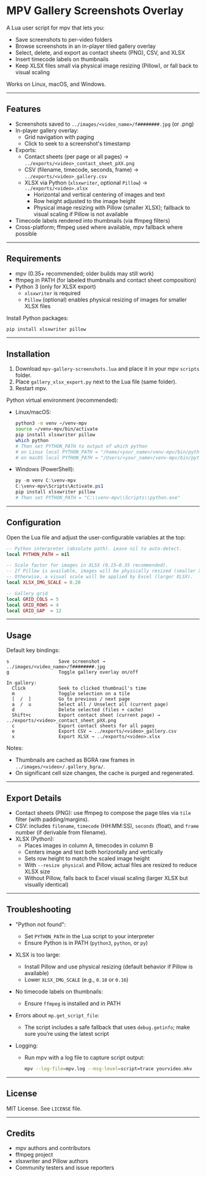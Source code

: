 # MPV Gallery Screenshots Overlay

A Lua user script for mpv that lets you:
- Save screenshots to per-video folders
- Browse screenshots in an in-player tiled gallery overlay
- Select, delete, and export as contact sheets (PNG), CSV, and XLSX
- Insert timecode labels on thumbnails
- Keep XLSX files small via physical image resizing (Pillow), or fall back to visual scaling

Works on Linux, macOS, and Windows.

---

## Features

- Screenshots saved to `../images/<video_name>/f########.jpg` (or .png)
- In-player gallery overlay:
  - Grid navigation with paging
  - Click to seek to a screenshot's timestamp
- Exports:
  - Contact sheets (per page or all pages) → `../exports/<video>_contact_sheet_pXX.png`
  - CSV (filename, timecode, seconds, frame) → `../exports/<video>_gallery.csv`
  - XLSX via Python (`xlsxwriter`, optional `Pillow`) → `../exports/<video>.xlsx`
    - Horizontal and vertical centering of images and text
    - Row height adjusted to the image height
    - Physical image resizing with Pillow (smaller XLSX); fallback to visual scaling if Pillow is not available
- Timecode labels rendered into thumbnails (via ffmpeg filters)
- Cross-platform; ffmpeg used where available, mpv fallback where possible

---

## Requirements

- mpv (0.35+ recommended; older builds may still work)
- ffmpeg in PATH (for labeled thumbnails and contact sheet composition)
- Python 3 (only for XLSX export)
  - `xlsxwriter` is required
  - `Pillow` (optional) enables physical resizing of images for smaller XLSX files

Install Python packages:
```bash
pip install xlsxwriter pillow
```

---

## Installation

1. Download `mpv-gallery-screenshots.lua` and place it in your mpv `scripts` folder.
2. Place `gallery_xlsx_export.py` next to the Lua file (same folder).
3. Restart mpv.

Python virtual environment (recommended):
- Linux/macOS:
  ```bash
  python3 -m venv ~/venv-mpv
  source ~/venv-mpv/bin/activate
  pip install xlsxwriter pillow
  which python
  # Then set PYTHON_PATH to output of which python
  # on Linux local PYTHON_PATH = "/home/<your_name>/venv-mpv/bin/python"
  # on macOS local PYTHON_PATH = "/Users/<your_name>/venv-mpv/bin/python"
  
  ```
- Windows (PowerShell):
  ```powershell
  py -m venv C:\venv-mpv
  C:\venv-mpv\Scripts\Activate.ps1
  pip install xlsxwriter pillow
  # Then set PYTHON_PATH = "C:\\venv-mpv\\Scripts\\python.exe"
  ```
---

## Configuration

Open the Lua file and adjust the user-configurable variables at the top:

```lua
-- Python interpreter (absolute path). Leave nil to auto-detect.
local PYTHON_PATH = nil

-- Scale factor for images in XLSX (0.15–0.35 recommended).
-- If Pillow is available, images will be physically resized (smaller XLSX).
-- Otherwise, a visual scale will be applied by Excel (larger XLSX).
local XLSX_IMG_SCALE = 0.20

-- Gallery grid
local GRID_COLS = 5
local GRID_ROWS = 4
local GRID_GAP  = 12
```

---

## Usage

Default key bindings:
```
s                  Save screenshot → ../images/<video_name>/f########.jpg
g                  Toggle gallery overlay on/off

In gallery:
  Click            Seek to clicked thumbnail's time
  m                Toggle selection on a tile
  [  /  ]          Go to previous / next page
  a  /  u          Select all / Unselect all (current page)
  d                Delete selected (files + cache)
  Shift+c          Export contact sheet (current page) → ../exports/<video>_contact_sheet_pXX.png
  c                Export contact sheets for all pages
  e                Export CSV → ../exports/<video>_gallery.csv
  x                Export XLSX → ../exports/<video>.xlsx
```

Notes:
- Thumbnails are cached as BGRA raw frames in `../images/<video>/.gallery_bgra/`.
- On significant cell size changes, the cache is purged and regenerated.

---

## Export Details

- Contact sheets (PNG): use ffmpeg to compose the page tiles via `tile` filter (with padding/margins).
- CSV: includes `filename`, `timecode` (HH:MM:SS), `seconds` (float), and `frame` number (if derivable from filename).
- XLSX (Python):
  - Places images in column A, timecodes in column B
  - Centers image and text both horizontally and vertically
  - Sets row height to match the scaled image height
  - With `--resize physical` and Pillow, actual files are resized to reduce XLSX size
  - Without Pillow, falls back to Excel visual scaling (larger XLSX but visually identical)

---

## Troubleshooting

- "Python not found":
  - Set `PYTHON_PATH` in the Lua script to your interpreter
  - Ensure Python is in PATH (`python3`, `python`, or `py`)

- XLSX is too large:
  - Install Pillow and use physical resizing (default behavior if Pillow is available)
  - Lower `XLSX_IMG_SCALE` (e.g., `0.18` or `0.16`)

- No timecode labels on thumbnails:
  - Ensure `ffmpeg` is installed and in PATH

- Errors about `mp.get_script_file`:
  - The script includes a safe fallback that uses `debug.getinfo`; make sure you’re using the latest script

- Logging:
  - Run mpv with a log file to capture script output:
    ```bash
    mpv --log-file=mpv.log --msg-level=script=trace yourvideo.mkv
    ```

---

## License

MIT License. See `LICENSE` file.

---

## Credits

- mpv authors and contributors
- ffmpeg project
- xlsxwriter and Pillow authors
- Community testers and issue reporters

